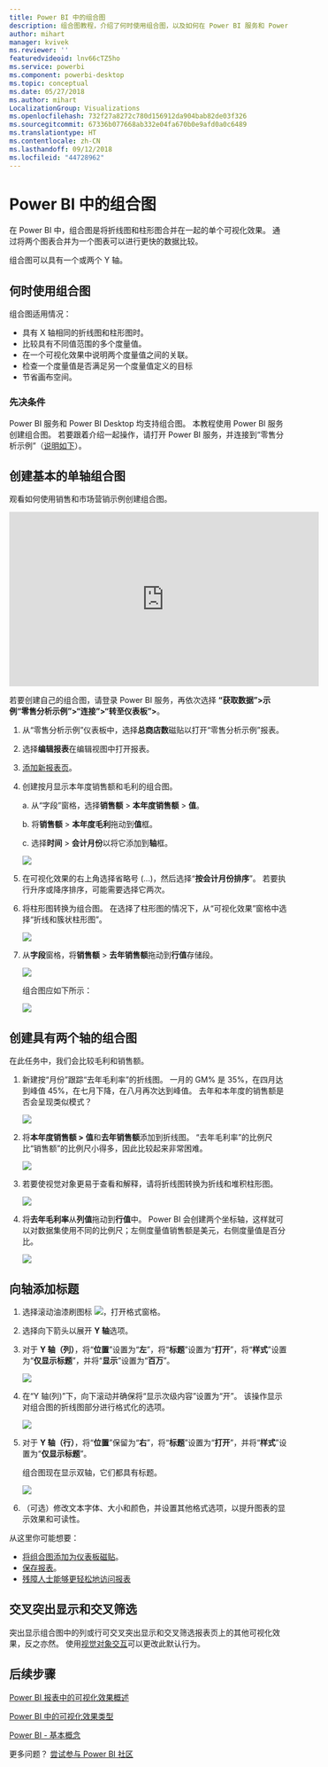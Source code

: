 ```yaml
---
title: Power BI 中的组合图
description: 组合图教程，介绍了何时使用组合图，以及如何在 Power BI 服务和 Power BI Desktop 中生成组合图。
author: mihart
manager: kvivek
ms.reviewer: ''
featuredvideoid: lnv66cTZ5ho
ms.service: powerbi
ms.component: powerbi-desktop
ms.topic: conceptual
ms.date: 05/27/2018
ms.author: mihart
LocalizationGroup: Visualizations
ms.openlocfilehash: 732f27a8272c780d156912da904bab82de03f326
ms.sourcegitcommit: 67336b077668ab332e04fa670b0e9afd0a0c6489
ms.translationtype: HT
ms.contentlocale: zh-CN
ms.lasthandoff: 09/12/2018
ms.locfileid: "44728962"
---
```

# <a name="combo-chart-in-power-bi"></a>Power BI 中的组合图
在 Power BI 中，组合图是将折线图和柱形图合并在一起的单个可视化效果。 通过将两个图表合并为一个图表可以进行更快的数据比较。

组合图可以具有一个或两个 Y 轴。

## <a name="when-to-use-a-combo-chart"></a>何时使用组合图
组合图适用情况：

* 具有 X 轴相同的折线图和柱形图时。
* 比较具有不同值范围的多个度量值。
* 在一个可视化效果中说明两个度量值之间的关联。
* 检查一个度量值是否满足另一个度量值定义的目标
* 节省画布空间。

### <a name="prerequisites"></a>先决条件
Power BI 服务和 Power BI Desktop 均支持组合图。 本教程使用 Power BI 服务创建组合图。 若要跟着介绍一起操作，请打开 Power BI 服务，并连接到“零售分析示例”（[说明如下](#create)）。


## <a name="create-a-basic-single-axis-combo-chart"></a>创建基本的单轴组合图
观看如何使用销售和市场营销示例创建组合图。

<iframe width="560" height="315" src="https://www.youtube.com/embed/lnv66cTZ5ho?list=PL1N57mwBHtN0JFoKSR0n-tBkUJHeMP2cP" frameborder="0" allowfullscreen></iframe>  

<a name="create"></a> 若要创建自己的组合图，请登录 Power BI 服务，再依次选择 **“获取数据”\>示例“零售分析示例”>“连接”>“转至仪表板”\>**。

1. 从“零售分析示例”仪表板中，选择**总商店数**磁贴以打开“零售分析示例”报表。
2. 选择**编辑报表**在编辑视图中打开报表。
3. [添加新报表页](../power-bi-report-add-page.md)。
4. 创建按月显示本年度销售额和毛利的组合图。

    a.  从“字段”窗格，选择**销售额** \> **本年度销售额**  >  **值**。

    b.  将**销售额** \> **本年度毛利**拖动到**值**框。

    c.  选择**时间** \> **会计月份**以将它添加到**轴**框。

    ![](media/power-bi-visualization-combo-chart/combotutorial1new.png)
5. 在可视化效果的右上角选择省略号 (...)，然后选择“**按会计月份排序**”。 若要执行升序或降序排序，可能需要选择它两次。

6. 将柱形图转换为组合图。 在选择了柱形图的情况下，从“可视化效果”窗格中选择“折线和簇状柱形图”。

    ![](media/power-bi-visualization-combo-chart/converttocombo_new2.png)
7. 从**字段**窗格，将**销售额** \> **去年销售额**拖动到**行值**存储段。

   ![](media/power-bi-visualization-combo-chart/linevaluebucket.png)

   组合图应如下所示：

   ![](media/power-bi-visualization-combo-chart/combochartdone-new.png)

## <a name="create-a-combo-chart-with-two-axes"></a>创建具有两个轴的组合图
在此任务中，我们会比较毛利和销售额。

1. 新建按“月份”跟踪“去年毛利率”的折线图。  一月的 GM% 是 35%，在四月达到峰值 45%，在七月下降，在八月再次达到峰值。 去年和本年度的销售额是否会呈现类似模式？

   ![](media/power-bi-visualization-combo-chart/combo1_new.png)
2. 将**本年度销售额 > 值**和**去年销售额**添加到折线图。 “去年毛利率”的比例尺比“销售额”的比例尺小得多，因此比较起来非常困难。      

   ![](media/power-bi-visualization-combo-chart/flatline_new.png)
3. 若要使视觉对象更易于查看和解释，请将折线图转换为折线和堆积柱形图。

   ![](media/power-bi-visualization-combo-chart/converttocombo_new.png)
4. 将**去年毛利率**从**列值**拖动到**行值**中。 Power BI 会创建两个坐标轴，这样就可以对数据集使用不同的比例尺；左侧度量值销售额是美元，右侧度量值是百分比。

   ![](media/power-bi-visualization-combo-chart/power-bi-combochart.png)    

## <a name="add-titles-to-the-axes"></a>向轴添加标题
1. 选择滚动油漆刷图标 ![](media/power-bi-visualization-combo-chart/power-bi-paintroller.png)，打开格式窗格。
2. 选择向下箭头以展开 **Y 轴**选项。
3. 对于 **Y 轴（列）**，将“**位置**”设置为“**左**”，将“**标题**”设置为“**打开**”，将“**样式**”设置为“**仅显示标题**”，并将“**显示**”设置为“**百万**”。

   ![](media/power-bi-visualization-combo-chart/power-bi-y-axis-column.png)
4. 在“Y 轴(列)”下，向下滚动并确保将“显示次级内容”设置为“开”。 该操作显示对组合图的折线图部分进行格式化的选项。

   ![](media/power-bi-visualization-combo-chart/power-bi-show-secondary.png)
5. 对于 **Y 轴（行）**，将“**位置**”保留为“**右**”，将“**标题**”设置为“**打开**”，并将“**样式**”设置为“**仅显示标题**”。

   组合图现在显示双轴，它们都具有标题。

   ![](media/power-bi-visualization-combo-chart/power-bi-titles-on.png)

6. （可选）修改文本字体、大小和颜色，并设置其他格式选项，以提升图表的显示效果和可读性。

从这里你可能想要：

* [将组合图添加为仪表板磁贴](../service-dashboard-tiles.md)。
* [保存报表](../service-report-save.md)。
* [残障人士能够更轻松地访问报表](../desktop-accessibility.md)

## <a name="cross-highlighting-and-cross-filtering"></a>交叉突出显示和交叉筛选

突出显示组合图中的列或行可交叉突出显示和交叉筛选报表页上的其他可视化效果，反之亦然。 使用[视觉对象交互](../service-reports-visual-interactions.md)可以更改此默认行为。

## <a name="next-steps"></a>后续步骤

[Power BI 报表中的可视化效果概述](power-bi-report-visualizations.md)

[Power BI 中的可视化效果类型](power-bi-visualization-types-for-reports-and-q-and-a.md)

[Power BI - 基本概念](../service-basic-concepts.md)

更多问题？ [尝试参与 Power BI 社区](http://community.powerbi.com/)
